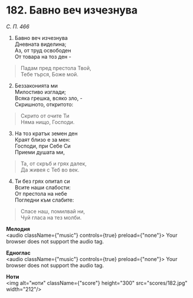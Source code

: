 # 182. Бавно веч изчезнува

_С. П. 466_

1. Бавно веч изчезнува  
Дневната виделина;  
Аз, от труд освободен  
От товара на тоз ден -  

> Падам пред престола Твой,  
> Тебе търся, Боже мой.  

2. Беззаконията ми  
Милостиво изглади;  
Всяка грешка, всяко зло, -  
Скришното, откритото:  

> Скрито от очите Ти  
> Няма нищо, Господи.  

3. На тоз кратък земен ден  
Краят близо е за мен:  
Господи, при Себе Си  
Приеми душата ми,  

> Та, от скръб и грях далек,  
> Да живея с Теб во век.  

4. Ти без грях опитал си  
Всите наши слабости:  
От престола на небе  
Погледни към слабите:  

> Спасе наш, помилвай ни,  
> Чуй гласа на тез молби.

**Мелодия**  
<audio className={"music"} controls={true} preload={"none"}>
    <source src="mp3/182.mp3" type="audio/mpeg"/>
    Your browser does not support the audio tag.
</audio>

**Едноглас**  
<audio className={"music"} controls={true} preload={"none"}>
    <source src="transp/182.mp3" type="audio/mpeg"/>
    Your browser does not support the audio tag.
</audio>

**Ноти**  
<img alt="ноти" className={"score"} height="300" src="scores/182.jpg" width="212"/>
